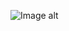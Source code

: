 ![Image alt](https://github.com/t0lIk1/oaip-labs/raw/image/C:\Users\Anatoli-PC\Downloads/UntitledDiagram.drawio(1))
